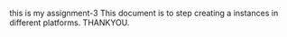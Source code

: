 this is my assignment-3
This document is to step creating a instances in different platforms.
THANKYOU.